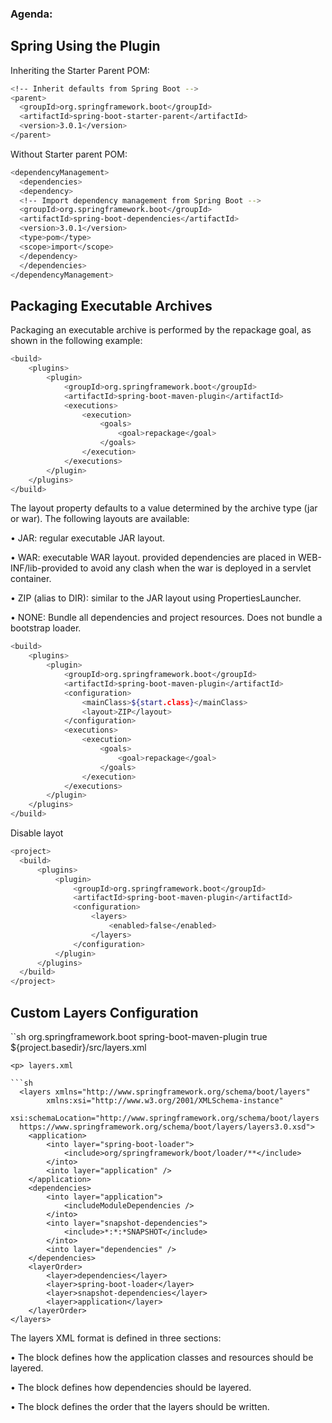 ### Agenda:
## Spring Using the Plugin



Inheriting the Starter Parent POM:
```sh
<!-- Inherit defaults from Spring Boot -->
<parent>
  <groupId>org.springframework.boot</groupId>
  <artifactId>spring-boot-starter-parent</artifactId>
  <version>3.0.1</version>
</parent>

```

Without Starter parent POM:
```sh
<dependencyManagement>
  <dependencies>
  <dependency>
  <!-- Import dependency management from Spring Boot -->
  <groupId>org.springframework.boot</groupId>
  <artifactId>spring-boot-dependencies</artifactId>
  <version>3.0.1</version>
  <type>pom</type>
  <scope>import</scope>
  </dependency>
  </dependencies>
</dependencyManagement>
```

## Packaging Executable Archives
Packaging an executable archive is performed by the repackage goal, as shown in the following
example:

```sh
<build>
    <plugins>
        <plugin>
            <groupId>org.springframework.boot</groupId>
            <artifactId>spring-boot-maven-plugin</artifactId>
            <executions>
                <execution>
                    <goals>
                        <goal>repackage</goal>
                    </goals>
                </execution>
            </executions>
        </plugin>
    </plugins>
</build>
```

<p>The layout property defaults to a value determined by the archive type (jar or war). The following
layouts are available:
<p>• JAR: regular executable JAR layout.
<p>• WAR: executable WAR layout. provided dependencies are placed in WEB-INF/lib-provided to avoid
any clash when the war is deployed in a servlet container.
<p>• ZIP (alias to DIR): similar to the JAR layout using PropertiesLauncher.
<p>• NONE: Bundle all dependencies and project resources. Does not bundle a bootstrap loader.

```sh
<build>
    <plugins>
        <plugin>
            <groupId>org.springframework.boot</groupId>
            <artifactId>spring-boot-maven-plugin</artifactId>
            <configuration>
                <mainClass>${start.class}</mainClass>
                <layout>ZIP</layout>
            </configuration>
            <executions>
                <execution>
                    <goals>
                        <goal>repackage</goal>
                    </goals>
                </execution>
            </executions>
        </plugin>
    </plugins>
</build>

```
  
  <p> Disable layot
    
  ```sh
 <project>
    <build>
        <plugins>
            <plugin>
                <groupId>org.springframework.boot</groupId>
                <artifactId>spring-boot-maven-plugin</artifactId>
                <configuration>
                    <layers>
                        <enabled>false</enabled>
                    </layers>
                </configuration>
            </plugin>
        </plugins>
    </build>
</project>
   ```

## Custom Layers Configuration
    
``sh
    <project>
    <build>
        <plugins>
            <plugin>
                <groupId>org.springframework.boot</groupId>
                <artifactId>spring-boot-maven-plugin</artifactId>
                <configuration>
                    <layers>
                        <enabled>true</enabled>
                        <configuration>${project.basedir}/src/layers.xml</configuration>
                    </layers>
                </configuration>
            </plugin>
        </plugins>
    </build>
</project>
```
<p> layers.xml
  
```sh
  <layers xmlns="http://www.springframework.org/schema/boot/layers"
        xmlns:xsi="http://www.w3.org/2001/XMLSchema-instance"
        xsi:schemaLocation="http://www.springframework.org/schema/boot/layers
  https://www.springframework.org/schema/boot/layers/layers3.0.xsd">
    <application>
        <into layer="spring-boot-loader">
            <include>org/springframework/boot/loader/**</include>
        </into>
        <into layer="application" />
    </application>
    <dependencies>
        <into layer="application">
            <includeModuleDependencies />
        </into>
        <into layer="snapshot-dependencies">
            <include>*:*:*SNAPSHOT</include>
        </into>
        <into layer="dependencies" />
    </dependencies>
    <layerOrder>
        <layer>dependencies</layer>
        <layer>spring-boot-loader</layer>
        <layer>snapshot-dependencies</layer>
        <layer>application</layer>
    </layerOrder>
</layers>
```
  

 <p>  The layers XML format is defined in three sections:
 <p>• The <application> block defines how the application classes and resources should be layered.
 <p>• The <dependencies> block defines how dependencies should be layered.
 <p>• The <layerOrder> block defines the order that the layers should be written.
  
    
